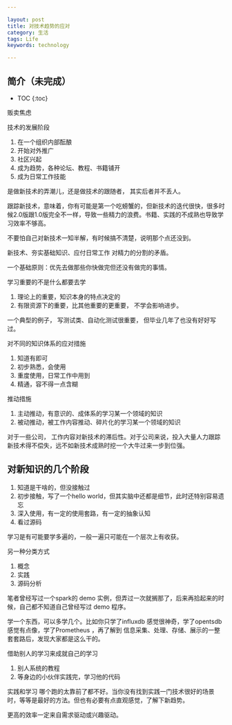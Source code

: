```yaml
---

layout: post
title: 对技术趋势的应对
category: 生活
tags: Life
keywords: technology

---
```


## 简介（未完成）

* TOC
{:toc}

贩卖焦虑

技术的发展阶段

1. 在一个组织内部酝酿
2. 开始对外推广
3. 社区兴起
4. 成为趋势，各种论坛、教程、书籍铺开
5. 成为日常工作技能


是做新技术的弄潮儿，还是做技术的跟随者， 其实后者并不丢人。

跟踪新技术，意味着，你有可能是第一个吃螃蟹的，但新技术的迭代很快，很多时候2.0版跟1.0版完全不一样，导致一些精力的浪费。书籍、实践的不成熟也导致学习效率不够高。

不要怕自己对新技术一知半解，有时候搞不清楚，说明那个点还没到。

新技术、夯实基础知识、应付日常工作  对精力的分割的矛盾。

一个基础原则：优先去做那些你快做完但还没有做完的事情。

学习重要的不是什么都要去学

1. 理论上的重要，知识本身的特点决定的
2. 有限资源下的重要，比其他重要的更重要， 不学会影响进步。

一个典型的例子， 写测试类、自动化测试很重要， 但毕业几年了也没有好好写过。

对不同的知识体系的应对措施

1. 知道有即可
2. 初步熟悉，会使用
3. 重度使用，日常工作中用到
4. 精通，容不得一点含糊

推动措施

1. 主动推动，有意识的、成体系的学习某一个领域的知识
2. 被动推动，被工作内容推动、碎片化的学习某一个领域的知识

对于一些公司， 工作内容对新技术的滞后性。对于公司来说，投入大量人力跟踪新技术得不偿失，远不如新技术成熟时挖一个大牛过来一步到位强。

## 对新知识的几个阶段

1. 知道是干啥的，但没接触过
2. 初步接触，写了一个hello world，但其实脑中还都是细节，此时还特别容易遗忘
3. 深入使用，有一定的使用套路，有一定的抽象认知
4. 看过源码

学习是有可能要学多遍的，一般一遍只可能在一个层次上有收获。

另一种分类方式

1. 概念
2. 实践
3. 源码分析

笔者曾经写过一个spark的 demo 实例，但弄过一次就搁那了，后来再拾起来的时候，自己都不知道自己曾经写过 demo 程序。

学一个东西，可以多学几个。比如你只学了influxdb 感觉很神奇，学了opentsdb 感觉有点像，学了Prometheus ，再了解到 信息采集、处理、存储、展示的一整套套路后，发现大家都是这么干的。

借助别人的学习来成就自己的学习

1. 别人系统的教程
2. 等身边的小伙伴实践完，学习他的代码

实践和学习 哪个跑的太靠前了都不好。当你没有找到实践一门技术很好的场景时，等等是最好的方法。但也有必要有点直观感觉，了解下新趋势。

更高的效率一定来自需求驱动或兴趣驱动。